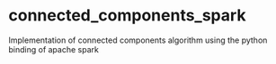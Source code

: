 # connected_components_spark
Implementation of connected components algorithm using the python binding of apache spark

